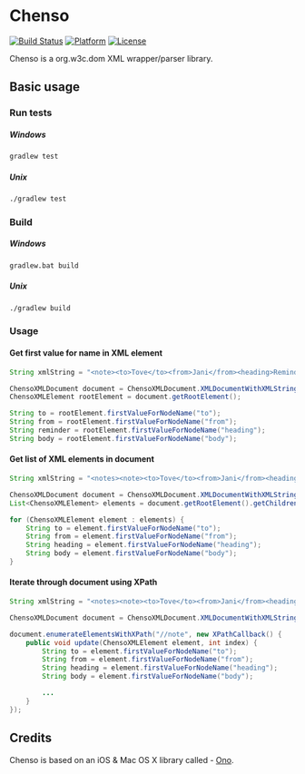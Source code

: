 Chenso
======

[![Build Status](https://travis-ci.org/sangar/Chenso.svg?branch=master)](https://travis-ci.org/sangar/Chenso) [![Platform](http://img.shields.io/badge/platform-java%7Candroid-lightgrey.svg)](https://github.com/JavaNetworking/JavaNetworking) [![License](http://img.shields.io/badge/license-MIT-red.svg)](http://opensource.org/licenses/MIT)

Chenso is a org.w3c.dom XML wrapper/parser library.

## Basic usage

### Run tests

##### Windows
```cmd
gradlew test
```

##### Unix
```bash
./gradlew test
```

### Build

##### Windows
```cmd
gradlew.bat build
```

##### Unix
```bash
./gradlew build
```

### Usage

#### Get first value for name in XML element
```java
String xmlString = "<note><to>Tove</to><from>Jani</from><heading>Reminder</heading><body>Don't forget me this weekend!</body></note>";

ChensoXMLDocument document = ChensoXMLDocument.XMLDocumentWithXMLString(xmlString);
ChensoXMLElement rootElement = document.getRootElement();

String to = rootElement.firstValueForNodeName("to");
String from = rootElement.firstValueForNodeName("from");
String reminder = rootElement.firstValueForNodeName("heading");
String body = rootElement.firstValueForNodeName("body");

```

#### Get list of XML elements in document
```java
String xmlString = "<notes><note><to>Tove</to><from>Jani</from><heading>Reminder</heading><body>Don't forget me this weekend!</body></note><note><to>Jani</to><from>Tove</from><heading>Reminder</heading><body>Don't forget me either!</body></note></notes>";

ChensoXMLDocument document = ChensoXMLDocument.XMLDocumentWithXMLString(xmlString);
List<ChensoXMLElement> elements = document.getRootElement().getChildren();

for (ChensoXMLElement element : elements) {
	String to = element.firstValueForNodeName("to");
	String from = element.firstValueForNodeName("from");
	String heading = element.firstValueForNodeName("heading");
	String body = element.firstValueForNodeName("body");
}
```

#### Iterate through document using XPath
```java
String xmlString = "<notes><note><to>Tove</to><from>Jani</from><heading>Reminder</heading><body>Don't forget me this weekend!</body></note><note><to>Jani</to><from>Tove</from><heading>Reminder</heading><body>Don't forget me either!</body></note></notes>";

ChensoXMLDocument document = ChensoXMLDocument.XMLDocumentWithXMLString(xmlString);

document.enumerateElementsWithXPath("//note", new XPathCallback() {
	public void update(ChensoXMLElement element, int index) {
		String to = element.firstValueForNodeName("to");
		String from = element.firstValueForNodeName("from");
		String heading = element.firstValueForNodeName("heading");
		String body = element.firstValueForNodeName("body");

		...
	}
});
```

## Credits

Chenso is based on an iOS & Mac OS X library called - [Ono](https://github.com/mattt/Ono).
